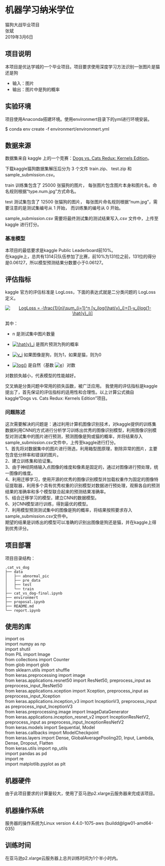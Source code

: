 

# 机器学习纳米学位
猫狗大战毕业项目   
张斌   
2019年3月6日   

## 项目说明

本项目是优达学城的一个毕业项目。项目要求使用深度学习方法识别一张图片是猫还是狗

- 输入：图片
- 输出：图片中是狗的概率

## 实验环境
项目使用Anaconda搭建环境。使用environmert目录下的yml进行环境安装。   

$ conda env create -f environmert/environmert.yml



## 数据来源

数据集来自 kaggle 上的一个竞赛：[Dogs vs. Cats Redux: Kernels Edition](https://www.kaggle.com/c/dogs-vs-cats-redux-kernels-edition/data)。

下载kaggle猫狗数据集解压后分为 3 个文件 train.zip、 test.zip 和 sample_submission.csv。

train 训练集包含了 25000 张猫狗的图片， 每张图片包含图片本身和图片名。命名规则根据“type.num.jpg”方式命名。

test 测试集包含了 12500 张猫狗的图片， 每张图片命名规则根据“num.jpg”，需要注意的是测试集编号从 1 开始， 而训练集的编号从 0 开始。

sample_submission.csv 需要将最终测试集的测试结果写入.csv 文件中，上传至 kaggle 进行打分。

### 基准模型   
本项目的最低要求是kaggle Public Leaderboard前10%。   
在kaggle上，总共有1314只队伍参加了比赛，前10%为131位之前，131位的得分是0.06127，所以模型预测结果分数要小于0.06127。

## 评估指标

kaggle 官方的评估标准是 LogLoss，下面的表达式就是二分类问题的 LogLoss 定义。

<div align="center"><a href="https://www.codecogs.com/eqnedit.php?latex=LogLoss&space;=&space;-\frac{1}{n}\sum_{i=1}^n&space;[y_ilog(\hat{y}_i)&plus;(1-y_i)log(1-&space;\hat{y}_i)]" target="_blank"><img src="https://latex.codecogs.com/gif.latex?LogLoss&space;=&space;-\frac{1}{n}\sum_{i=1}^n&space;[y_ilog(\hat{y}_i)&plus;(1-y_i)log(1-&space;\hat{y}_i)]" title="LogLoss = -\frac{1}{n}\sum_{i=1}^n [y_ilog(\hat{y}_i)+(1-y_i)log(1- \hat{y}_i)]" /></a></div>

其中：

- n 是测试集中图片数量

- <a href="https://www.codecogs.com/eqnedit.php?latex=\hat{y}_i" target="_blank"><img src="https://latex.codecogs.com/gif.latex?\hat{y}_i" title="\hat{y}_i" /></a> 是图片预测为狗的概率

- <a href="https://www.codecogs.com/eqnedit.php?latex=y_i" target="_blank"><img src="https://latex.codecogs.com/gif.latex?y_i" title="y_i" /></a> 如果图像是狗，则为1，如果是猫，则为0

- <a href="https://www.codecogs.com/eqnedit.php?latex=log()" target="_blank"><img src="https://latex.codecogs.com/gif.latex?log()" title="log()" /></a> 是自然（基数 <a href="https://www.codecogs.com/eqnedit.php?latex=e" target="_blank"><img src="https://latex.codecogs.com/gif.latex?e" title="e" /></a>）对数

 
对数损失越小，代表模型的性能越好。    

交叉熵是分类问题中常用的损失函数，被广泛应用。
我使用的评估指标是kaggle提出了，首先保证的评估指标的适用性和合理性。以上计算公式摘自kaggle“Dogs vs. Cats Redux: Kernels Edition”项目。

### 问题陈述
这次需要解决的问题是：通过利用计算机图像识别技术，对kaggle提供的训练集数据利用CNN的方式进行分析学习训练出优秀的图像识别模型，利用图像识别模型对测试集中的图片进行预测，预测图像是狗或猫的概率，并将结果存入sample_submission.csv文件中，上传至kaggle进行打分。   
1、首先将对数据集中的图片进行筛选，利用箱型图原理，剔除异常的图片，主要包含低分辨率和错误的图片。     
2、建立训练集和验证集。   
3、由于神经网络输入点图像的维度和像素是固定的，通过对图像进行预处理，统一图像的维度。     
4、利用迁移学习，使用开源的优秀的图像识别模型并加载权重作为固定的图像特征提取器，利用多个具有优秀权重的识别模型对数据进行预处理，观察各自的预测结果的准确率和多个模型联合起来的预测结果准确率。   
5、结合迁移学习的模型，建立CNN的数据模型。      
6、对CNN模型进行训练，得到最优的模型。   
7、利用模型预测测试集中的图像是狗的概率，将结果按照要求存入sample_submission.csv文件中。   
期望的结果是训练出的模型可以准确的识别出图像是狗还是猫，并在kaggle上得到优秀评分。 

## 项目部署
项目目录结构：
```
.cat_vs_dog
├── data
│   ├── abnormal_pic
│   ├── pre_data
│   ├── test
│   └── train
├── cat_vs_dog-final.ipynb
├── environmert
├── proposal.ipynb
├── README.md
└── report.ipynb
```
## 使用的库
import os            
import numpy as np            
import shutil            
from PIL import Image            
from collections import Counter            
from glob import glob                
from sklearn.utils import shuffle            
from keras.preprocessing import image            
from keras.applications.resnet50 import ResNet50, preprocess_input as preprocess_input_ResNet50            
from keras.applications.xception import Xception, preprocess_input as preprocess_input_Xception            
from keras.applications.inception_v3 import InceptionV3, preprocess_input as preprocess_input_InceptionV3            
from keras.preprocessing.image import ImageDataGenerator            
from keras.applications.inception_resnet_v2 import InceptionResNetV2, preprocess_input as preprocess_input_InceptionResNetV2            
from keras.models import Sequential, Model            
from keras.callbacks import ModelCheckpoint             
from keras.layers import Dense, GlobalAveragePooling2D, Input, Lambda, Dense, Dropout, Flatten            
from keras.utils import np_utils            
import pandas as pd            
import re            
import matplotlib.pyplot as plt            

## 机器硬件
由于此项目要求的计算量较大，使用了亚马逊p2.xlarge云服务器来完成该项目。

## 机器操作系统
服务器的操作系统为Linux version 4.4.0-1075-aws (buildd@lgw01-amd64-035) 

## 训练时间
在亚马逊p2.xlarge云服务器上总共训练时间为1个半小时内。


